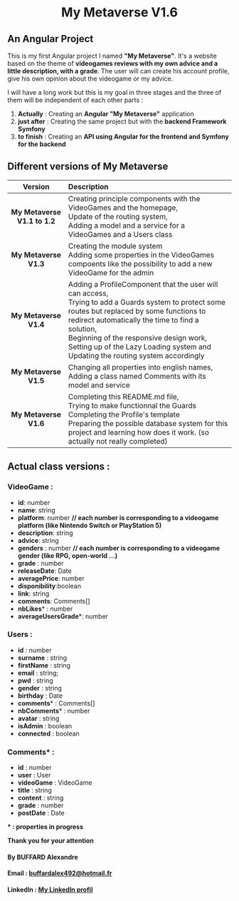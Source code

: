 # <h1 style="text-align:center">My Metaverse V1.6</h1>

## An Angular Project

This is my first Angular project I named **__"My Metaverse"__**. It's a website based on the theme of __videogames reviews with my own advice and a little description, with a grade__.
The user will can create his account profile, give his own opinion about the videogame or my advice.

I will have a long work but this is my goal in three stages and the three of them will be independent of each other parts :
1. **Actually** : Creating an __Angular "My Metaverse"__ application
2. **just after** : Creating the same project but with the __backend Framework Symfony__
3. **to finish** : Creating an __API using Angular for the frontend and Symfony for the backend__

## Different versions of My Metaverse

| **__Version__**  | **__Description__** |
|:--------:|:---------|
|  __My Metaverse V1.1 to 1.2__ |  Creating principle components with the VideoGames and the homepage, <br>Update of the routing system, <br>Adding a model and a service for a VideoGames and a Users class |
| __My Metaverse V1.3__ | Creating the module system <br> Adding some properties in the VideoGames compoents like the possibility to add a new VideoGame for the admin |
| __My Metaverse V1.4__ | Adding a ProfileComponent that the user will can access, <br>Trying to add a Guards system to protect some routes but replaced by some functions to redirect automatically the time to find a solution,<br> Beginning of the responsive design work,<br> Setting up of the Lazy Loading system and Updating the routing system accordingly |
| __My Metaverse V1.5__ | Changing all properties into english names,<br> Adding a class named Comments with its model and service |
| **__My Metaverse V1.6__** | Completing this README.md file,<br> Trying to make functionnal the Guards<br> Completing the Profile's template<br>Preparing the possible database system for this project and learning how does it work. (so actually not really completed) |

## Actual class versions :

### **__VideoGame__** :
* __id__: number
* __name__: string
* __platform__: number __// each number is corresponding to a videogame platform (like Nintendo Switch or PlayStation 5)__
* __description__: string
* __advice__: string
* __genders__ : number  __// each number is corresponding to a videogame gender (like RPG, open-world ...)__
* __grade__ : number
* __releaseDate__: Date
* __averagePrice__: number
* __disponibility__:boolean
* __link__: string
* __comments__: Comments[]
* __nbLikes__* : number
* __averageUsersGrade__*: number

### **__Users__** :
* __id__ : number
* __surname__ : string
* __firstName__ : string
* __email__ : string;
* __pwd__ : string 
* __gender__ : string
* __birthday__ : Date
* __comments__* : Comments[]
* __nbComments__* : number
* __avatar__ : string
* __isAdmin__ : boolean
* __connected__ : boolean

### **__Comments__*** :
* __id__ : number
* __user__ : User
* __videoGame__ : VideoGame
* __title__ : string
* __content__ : string
* __grade__ : number
* __postDate__ : Date

**__\* : properties in progress__**

**Thank you for your attention**

#### By BUFFARD Alexandre
#### Email : buffardalex492@hotmail.fr
#### LinkedIn : [My LinkedIn profil](https://www.linkedin.com/in/alexandre-buffard-973997153/)
